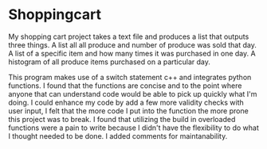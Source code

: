 # Shoppingcart
My shopping cart project takes a text file and produces a list that outputs three things.
A list all all produce and number of produce was sold that day.
A list of a specific item and how many times it was purchased in one day.
A histogram of all produce items purchased on a particular day.

This program makes use of a switch statement c++ and integrates python functions.
I found that the functions are concise and to the point where anyone that can understand code would be able to pick up quickly what I'm doing.
I could enhance my code by add a few more validity checks with user input, I felt that the more code I put into the function the more prone this project was to break.
I found that utilizing the build in overloaded functions were a pain to write because I didn't have the flexibility to do what I thought needed to be done.
I added comments for maintanability.

